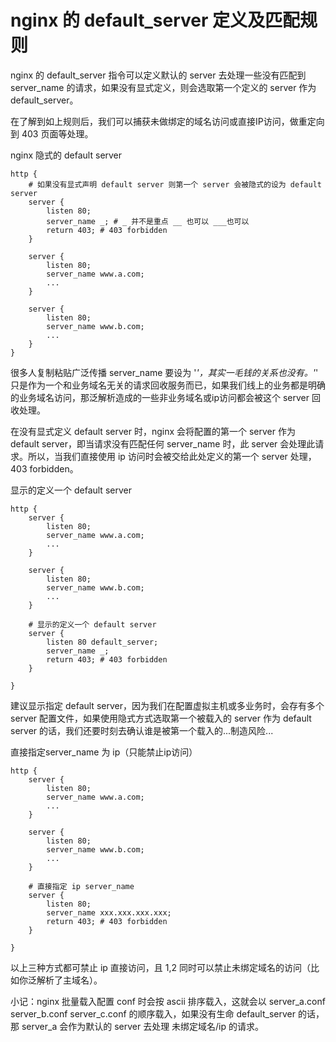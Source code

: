 # nginx 的 default_server 定义及匹配规则

nginx 的 default_server 指令可以定义默认的 server 去处理一些没有匹配到 server_name 的请求，如果没有显式定义，则会选取第一个定义的 server 作为 default_server。

在了解到如上规则后，我们可以捕获未做绑定的域名访问或直接IP访问，做重定向到 403 页面等处理。

nginx 隐式的 default server
```
http {
    # 如果没有显式声明 default server 则第一个 server 会被隐式的设为 default server
    server {
        listen 80;
        server_name _; # _ 并不是重点 __ 也可以 ___也可以
        return 403; # 403 forbidden
    }
    
    server {
        listen 80;
        server_name www.a.com;
        ...
    }
    
    server {
        listen 80;
        server_name www.b.com;
        ...
    }
}
```
很多人复制粘贴广泛传播 server_name 要设为 '_'，其实一毛钱的关系也没有。'_' 只是作为一个和业务域名无关的请求回收服务而已，如果我们线上的业务都是明确的业务域名访问，那泛解析造成的一些非业务域名或ip访问都会被这个 server 回收处理。

在没有显式定义 default server 时，nginx 会将配置的第一个 server 作为 default server，即当请求没有匹配任何 server_name 时，此 server 会处理此请求。所以，当我们直接使用 ip 访问时会被交给此处定义的第一个 server 处理，403 forbidden。

显示的定义一个 default server
```
http {
    server {
        listen 80;
        server_name www.a.com;
        ...
    }
    
    server {
        listen 80;
        server_name www.b.com;
        ...
    }
    
    # 显示的定义一个 default server
    server {
        listen 80 default_server;
        server_name _;
        return 403; # 403 forbidden
    }
    
}
```
建议显示指定 default server，因为我们在配置虚拟主机或多业务时，会存有多个 server 配置文件，如果使用隐式方式选取第一个被载入的 server 作为 default server 的话，我们还要时刻去确认谁是被第一个载入的...制造风险...

直接指定server_name 为 ip（只能禁止ip访问）
```
http {
    server {
        listen 80;
        server_name www.a.com;
        ...
    }
    
    server {
        listen 80;
        server_name www.b.com;
        ...
    }
    
    # 直接指定 ip server_name
    server {
        listen 80;
        server_name xxx.xxx.xxx.xxx;
        return 403; # 403 forbidden
    }
    
}
```
以上三种方式都可禁止 ip 直接访问，且 1,2 同时可以禁止未绑定域名的访问（比如你泛解析了主域名）。

小记：nginx 批量载入配置 conf 时会按 ascii 排序载入，这就会以 server_a.conf server_b.conf server_c.conf 的顺序载入，如果没有生命 default_server 的话，那 server_a 会作为默认的 server 去处理 未绑定域名/ip 的请求。
